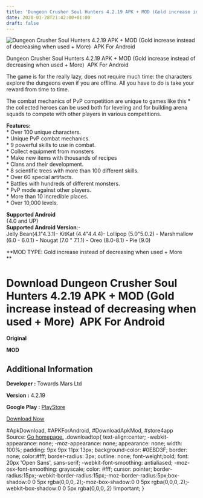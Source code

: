 ```yaml
---
title: 'Dungeon Crusher Soul Hunters 4.2.19 APK + MOD (Gold increase instead of decreasing when used + More)  APK For Android'
date: 2020-01-28T21:42:00+01:00
draft: false
---
```


![Dungeon Crusher Soul Hunters 4.2.19 APK + MOD (Gold increase instead of decreasing when used + More)  APK For Android](https://i2.wp.com/apkhome.net/wp-content/uploads/2020/01/Dungeon-Crusher-Soul-Hunters-4.2.19-APK-MOD-Gold-increase-instead-of-decreasing-when-used-More.png "Dungeon Crusher Soul Hunters 4.2.19 APK + MOD (Gold increase instead of decreasing when used + More)  APK For Android")

  

Dungeon Crusher Soul Hunters 4.2.19 APK + MOD (Gold increase instead of decreasing when used + More)  APK For Android

The game is for the really lazy, does not require much time: the characters explore the dungeons even if you are offline. All you have to do is take your reward from time to time.

The combat mechanics of PvP competition are unique to games like this \* the collected heroes can be used both for leveling and for building arena squads to compete with other players in various competitions.

**Features:**  
\* Over 100 unique characters.  
\* Unique PvP combat mechanics.  
\* 9 powerful skills to use in combat.  
\* Collect equipment from monsters  
\* Make new items with thousands of recipes  
\* Clans and their development.  
\* 8 scientific trees with more than 100 different skills.  
\* Over 60 special artifacts.  
\* Battles with hundreds of different monsters.  
\* PvP mode against other players.  
\* More than 10 incredible places.  
\* Over 10,000 levels.

**Supported Android**  
{4.0 and UP}  
**Supported Android Version**:-  
Jelly Bean(4.1"4.3.1)- KitKat (4.4"4.4.4)- Lollipop (5.0"5.0.2) - Marshmallow (6.0 - 6.0.1) - Nougat (7.0 " 7.1.1) - Oreo (8.0-8.1) - Pie (9.0)

**MOD TYPE: Gold increase instead of decreasing when used + More  
**

Download Dungeon Crusher Soul Hunters 4.2.19 APK + MOD (Gold increase instead of decreasing when used + More)  APK For Android
===============================================================================================================================

**Original**

**MOD**

Additional Information
----------------------

**Developer :** Towards Mars Ltd

**Version :** 4.2.19

**Google Play :** [PlayStore](https://play.google.com/store/apps/details?id=com.towardsmars.dungeoncrusher)

  

[Download Now](https://store4app.co/post/dungeon-crusher-soul-hunters-4-2-19-apk-mod-gold-increase-instead-of-decreasing-when-used-more-apk-for-android_1580243656)

  
#ApkDownload, #APKForAndroid, #DownloadApkMod, #store4app  
Source: [Go homepage.](https://store4app.co/post/dungeon-crusher-soul-hunters-4-2-19-apk-mod-gold-increase-instead-of-decreasing-when-used-more-apk-for-android_1580243656) .downloadtop{ text-align:center; -webkit-appearance: none; -moz-appearance: none; appearance: none; width: 100%; padding: 9px 9px 11px 13px; background-color: #0EBD3F; border: none; color:#fff; border-radius: 3px; outline: none; font-weight;bold; font: 20px 'Open Sans', sans-serif; -webkit-font-smoothing: antialiased; -moz-osx-font-smoothing: grayscale; color: #fff; cursor: pointer; border-radius:15px;-webkit-border-radius:15px;-moz-border-radius:5px;box-shadow:0 0 5px rgba(0,0,0,.2);-moz-box-shadow:0 0 5px rgba(0,0,0,.2);-webkit-box-shadow:0 0 5px rgba(0,0,0,.2) !important; }